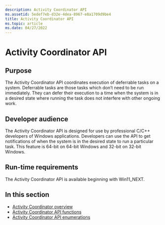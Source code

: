 ```yaml
---
description: Activity Coordinator API
ms.assetid: 5edef7eb-d32e-4dea-8967-e8a1709d9be4
title: Activity Coordinator API
ms.topic: article
ms.date: 04/27/2022
---
```


# Activity Coordinator API

## Purpose

The Activity Coordinator API coordinates execution of deferrable tasks on a system. Deferrable tasks are those tasks which don’t need to be run immediately. They can defer their execution to a time when the system is in a desired state where running the task does not interfere with other ongoing work.

## Developer audience

The Activity Coordinator API is designed for use by professional C/C++ developers of Windows applications. Developers can use the API to get notifications of when the system is in the desired state to run a particular task. This feature is 64-bit on 64-bit Windows and 32-bit on 32-bit Windows.

## Run-time requirements

The Activity Coordinator API is available beginning with Win11_NEXT.

## In this section

- [Activity Coordinator overview](activity-coordinator-api-overview.md)
- [Activity Coordinator API functions](activity-coordinator-api-functions.md)
- [Activity Coordinator API enumerations](activity-coordinator-api-enumerations.md)
